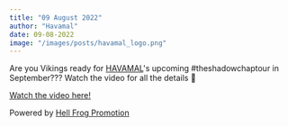 ```yaml
---
title: "09 August 2022"
author: "Havamal"
date: 09-08-2022
image: "/images/posts/havamal_logo.png"
---
```


Are you Vikings ready for [HAVAMAL](https://facebook.com/Havamalofficial)'s upcoming #theshadowchaptour in September??? Watch the video for all the details 🍻

[Watch the video here!](https://fb.watch/eO82qq_HqU/)

Powered by [Hell Frog Promotion](https://facebook.com/HellFrogPromotion)